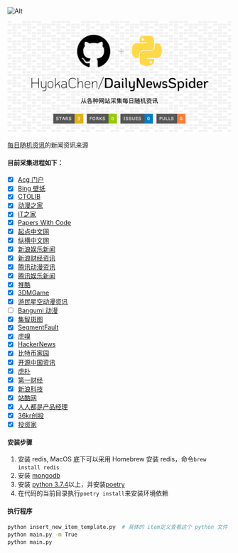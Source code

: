 ![Alt](https://repobeats.axiom.co/api/embed/9accfd7fdec70082ecb9731aa0ddc150373c4d89.svg "Repobeats analytics image")

![DailyNewsSpider](./DailyNewsSpider.png)

[每日随机资讯](https://blog.emptychan.xyz)的新闻资讯来源

#### 目前采集进程如下：

- [x] [Acg 门户](https://www.acgmh.com/category/news)
- [x] [Bing 壁纸](https://cn.bing.com/)
- [x] [CTOLIB](https://www.ctolib.com/)
- [x] [动漫之家](https://www.dmzj1.com/)
- [x] [IT之家](https://www.ithome.com/list/)
- [x] [Papers With Code](https://paperswithcode.com/latest)
- [x] [起点中文网](https://www.qidian.com/)
- [x] [纵横中文网](http://www.zongheng.com/)
- [x] [新浪娱乐新闻](http://ent.sina.com.cn/rollnews.shtml)
- [x] [新浪财经资讯](http://finance.sina.com.cn/china/)
- [x] [腾讯动漫资讯](https://new.qq.com/ch/comic/)
- [x] [腾讯娱乐新闻](http://ent.qq.com/articleList/rolls/)
- [x] [推酷](https://www.tuicool.com/)
- [x] [3DMGame](https://www.3dmgame.com/)
- [x] [游民星空动漫资讯](https://acg.gamersky.com/news/)
- [ ] [Bangumi 动漫](http://bgm.tv/anime/browser/tv)
- [x] [集智斑图](https://pattern.swarma.org/?type=newpaper)
- [x] [SegmentFault](https://segmentfault.com/)
- [x] [虎嗅](https://www.huxiu.com/)
- [x] [HackerNews](https://hackernews.io/)
- [x] [比特币家园](https://www.btc126.com/lives/)
- [x] [开源中国资讯](https://www.oschina.net/news)
- [x] [虎扑](https://www.hupu.com/)
- [x] [第一财经](https://www.yicai.com/)
- [x] [新浪科技](https://tech.sina.com.cn/)
- [x] [站酷网](https://www.zcool.com.cn/)
- [x] [人人都是产品经理](http://www.woshipm.com/)
- [x] [36kr创投](https://36kr.com/information/contact/)
- [x] [投资家](http://www.investorscn.com/zixun/)

#### 安装步骤

1. 安装 redis, MacOS 底下可以采用 Homebrew 安装 redis，命令```brew install redis```
1. 安装 [mongodb](https://docs.mongodb.com/manual/installation/)
2. 安装 [python 3.7.4](https://www.python.org/downloads/)以上，并安装[poetry](https://python-poetry.org/)
3. 在代码的当前目录执行```poetry install```来安装环境依赖

#### 执行程序

```bash
python insert_new_item_template.py  # 具体的 item定义查看这个 python 文件
python main.py -m True
python main.py
```

